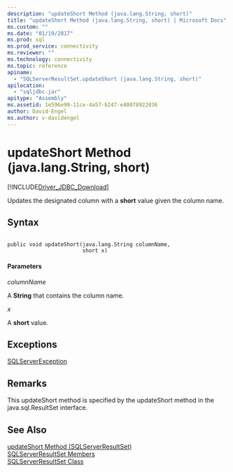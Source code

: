 ```yaml
---
description: "updateShort Method (java.lang.String, short)"
title: "updateShort Method (java.lang.String, short) | Microsoft Docs"
ms.custom: ""
ms.date: "01/19/2017"
ms.prod: sql
ms.prod_service: connectivity
ms.reviewer: ""
ms.technology: connectivity
ms.topic: reference
apiname: 
  - "SQLServerResultSet.updateShort (java.lang.String, short)"
apilocation: 
  - "sqljdbc.jar"
apitype: "Assembly"
ms.assetid: 1e596e99-11ce-4a57-b247-e40078922036
author: David-Engel
ms.author: v-davidengel
---
```

# updateShort Method (java.lang.String, short)
[!INCLUDE[Driver_JDBC_Download](../../../includes/driver_jdbc_download.md)]

  Updates the designated column with a **short** value given the column name.  
  
## Syntax  
  
```  
  
public void updateShort(java.lang.String columnName,  
                        short x)  
```  
  
#### Parameters  
 *columnName*  
  
 A **String** that contains the column name.  
  
 *x*  
  
 A **short** value.  
  
## Exceptions  
 [SQLServerException](../../../connect/jdbc/reference/sqlserverexception-class.md)  
  
## Remarks  
 This updateShort method is specified by the updateShort method in the java.sql.ResultSet interface.  
  
## See Also  
 [updateShort Method &#40;SQLServerResultSet&#41;](../../../connect/jdbc/reference/updateshort-method-sqlserverresultset.md)   
 [SQLServerResultSet Members](../../../connect/jdbc/reference/sqlserverresultset-members.md)   
 [SQLServerResultSet Class](../../../connect/jdbc/reference/sqlserverresultset-class.md)  
  
  
